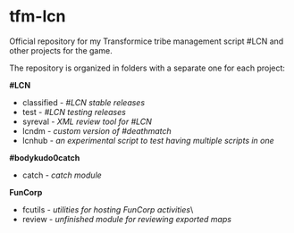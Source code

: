 # tfm-lcn

Official repository for my Transformice tribe management script #LCN and other projects for the game.

The repository is organized in folders with a separate one for each project:

**#LCN**
* classified - *#LCN stable releases*
* test - *#LCN testing releases*
* syreval - *XML review tool for #LCN*
* lcndm - *custom version of #deathmatch*
* lcnhub - *an experimental script to test having multiple scripts in one*

**#bodykudo0catch**
* catch - *catch module*

**FunCorp**
* fcutils - *utilities for hosting FunCorp activities*\
* review - *unfinished module for reviewing exported maps*
